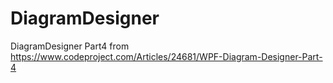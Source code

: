 # DiagramDesigner
 DiagramDesigner Part4 from https://www.codeproject.com/Articles/24681/WPF-Diagram-Designer-Part-4
